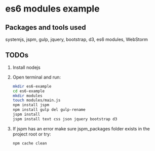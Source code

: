 es6 modules example
===========

Packages and tools used
---
systemjs, jspm, gulp, jquery, bootstrap, d3, es6 modules, WebStorm

TODOs
---

1. Install nodejs
2. Open terminal and run:

    ```sh
    mkdir es6-example
    cd es6-example
    mkdir modules
    touch modules/main.js
    npm install jspm
    npm install gulp del gulp-rename
    jspm install
    jspm install text css json jquery bootstrap d3
    ```
    
2. If jspm has an error make sure jspm_packages folder exists in the project root or try: 
    
    ```sh
    npm cache clean
    ```    
